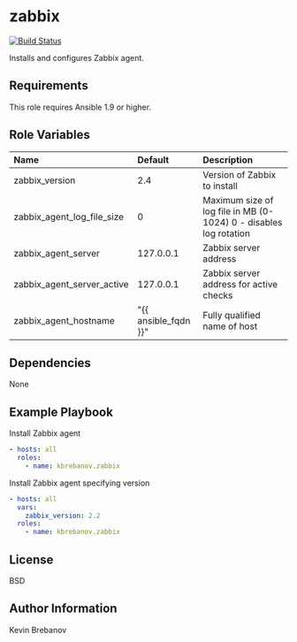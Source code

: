 zabbix
======

[![Build Status](https://travis-ci.org/kbrebanov/ansible-zabbix.svg?branch=master)](https://travis-ci.org/kbrebanov/ansible-zabbix)

Installs and configures Zabbix agent.

Requirements
------------

This role requires Ansible 1.9 or higher.

Role Variables
--------------

| Name                       | Default              | Description                                                       |
|:---------------------------|:---------------------|:------------------------------------------------------------------|
| zabbix_version             | 2.4                  | Version of Zabbix to install                                      |
| zabbix_agent_log_file_size | 0                    | Maximum size of log file in MB (0-1024) 0 - disables log rotation |
| zabbix_agent_server        | 127.0.0.1            | Zabbix server address                                             |
| zabbix_agent_server_active | 127.0.0.1            | Zabbix server address for active checks                           |
| zabbix_agent_hostname      | "{{ ansible_fqdn }}" | Fully qualified name of host                                      |

Dependencies
------------

None

Example Playbook
----------------

Install Zabbix agent
```yaml
- hosts: all
  roles:
    - name: kbrebanov.zabbix
```

Install Zabbix agent specifying version
```yaml
- hosts: all
  vars:
    zabbix_version: 2.2
  roles:
    - name: kbrebanov.zabbix
```

License
-------

BSD

Author Information
------------------

Kevin Brebanov
